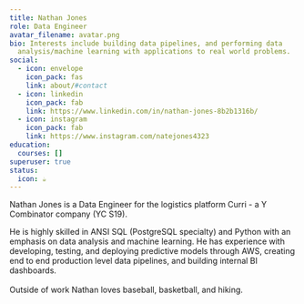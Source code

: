 ```yaml
---
title: Nathan Jones
role: Data Engineer
avatar_filename: avatar.png
bio: Interests include building data pipelines, and performing data
  analysis/machine learning with applications to real world problems.
social:
  - icon: envelope
    icon_pack: fas
    link: about/#contact
  - icon: linkedin
    icon_pack: fab
    link: https://www.linkedin.com/in/nathan-jones-8b2b1316b/
  - icon: instagram
    icon_pack: fab
    link: https://www.instagram.com/natejones4323
education:
  courses: []
superuser: true
status:
  icon: ☕️
---
```

N﻿athan Jones is a Data Engineer for the logistics platform Curri - a Y Combinator company (YC S19).

He is highly skilled in ANSI SQL (PostgreSQL specialty) and Python with an emphasis on data analysis and machine learning. He has experience with developing, testing, and deploying predictive models through AWS, creating end to end production level data pipelines, and building internal BI dashboards.\
\
Outside of work Nathan loves baseball, basketball, and hiking.